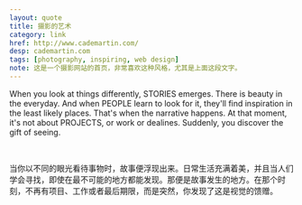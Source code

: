 ```yaml
---
layout: quote
title: 摄影的艺术
category: link
href: http://www.cademartin.com/
desp: cademartin.com
tags: [photography, inspiring, web design]
note: 这是一个摄影网站的首页，非常喜欢这种风格，尤其是上面这段文字。
---
```


When you look at things differently, STORIES emerges. There is beauty in the everyday. And when PEOPLE learn to look for it, they'll find inspiration in the least likely places. That's when the narrative happens. At that moment, it's not about PROJECTS, or work or dealines. Suddenly, you discover the gift of seeing.

<br />

当你以不同的眼光看待事物时，故事便浮现出来。日常生活充满着美，并且当人们学会寻找，即使在最不可能的地方都能发现。那便是故事发生的地方。在那个时刻，不再有项目、工作或者最后期限，而是突然，你发现了这是视觉的馈赠。




